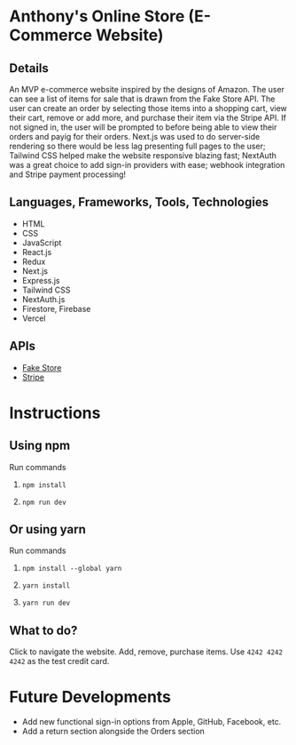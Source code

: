 # Anthony's Online Store (E-Commerce Website)

## Details

An MVP e-commerce website inspired by the designs of Amazon. The user can see a list of items for sale that is drawn from the Fake Store API. The user can create an order by selecting those items into a shopping cart, view their cart, remove or add more, and purchase their item via the Stripe API. If not signed in, the user will be prompted to before being able to view their orders and payig for their orders. Next.js was used to do server-side rendering so there would be less lag presenting full pages to the user; Tailwind CSS helped make the website responsive blazing fast; NextAuth was a great choice to add sign-in providers with ease; webhook integration and Stripe payment processing!

## Languages, Frameworks, Tools, Technologies

- HTML
- CSS
- JavaScript
- React.js
- Redux
- Next.js
- Express.js
- Tailwind CSS
- NextAuth.js
- Firestore, Firebase
- Vercel

## APIs

- [Fake Store](https://fakestoreapi.com)
- [Stripe](https://stripe.com)

# Instructions

## Using npm

Run commands

1. `npm install`

2. `npm run dev`

## Or using yarn

Run commands

1. `npm install --global yarn`

2. `yarn install`

3. `yarn run dev`

## What to do?

Click to navigate the website. Add, remove, purchase items. Use `4242 4242 4242` as the test credit card.

# Future Developments

- Add new functional sign-in options from Apple, GitHub, Facebook, etc.
- Add a return section alongside the Orders section
